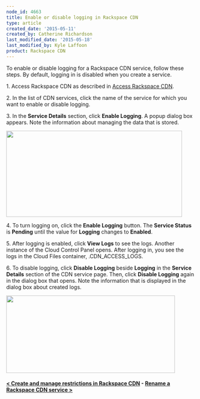 ```yaml
---
node_id: 4663
title: Enable or disable logging in Rackspace CDN
type: article
created_date: '2015-05-11'
created_by: Catherine Richardson
last_modified_date: '2015-05-18'
last_modified_by: Kyle Laffoon
product: Rackspace CDN
---
```


To enable or disable logging for a Rackspace CDN service, follow these
steps. By default, logging in is disabled when you create a service.

1\. Access Rackspace CDN as described in [Access Rackspace
CDN](/how-to/access-rackspace-cdn).

2\. In the list of CDN services, click the name of the service for which
you want to enable or disable logging.

3\. In the **Service Details** section, click **Enable Logging**. A popup
dialog box appears. Note the information about managing the data that is
stored.

<img src="https://8026b2e3760e2433679c-fffceaebb8c6ee053c935e8915a3fbe7.ssl.cf2.rackcdn.com/field/image/EnableLogging.png" width="468" height="229" />

4\. To turn logging on, click the **Enable Logging** button. The
**Service Status** is **Pending** until the value for **Logging**
changes to **Enabled**.

5\. After logging is enabled, click **View Logs** to see the logs.
Another instance of the Cloud Control Panel opens. After logging in, you
see the logs in the Cloud Files container, .CDN\_ACCESS\_LOGS.

6\. To disable logging, click **Disable Logging** beside **Logging** in
the **Service Details** section of the CDN service page. Then, click
**Disable Logging** again in the dialog box that opens. Note the
information that is displayed in the dialog box about created logs.

<img src="https://8026b2e3760e2433679c-fffceaebb8c6ee053c935e8915a3fbe7.ssl.cf2.rackcdn.com/field/image/DisableLogging.png" width="449" height="206" />



#### [&lt; Create and manage restrictions in Rackspace CDN](/how-to/create-and-manage-restrictions-in-rackspace-cdn)    -    [Rename a Rackspace CDN service &gt;](/how-to/rename-a-rackspace-cdn-service)







